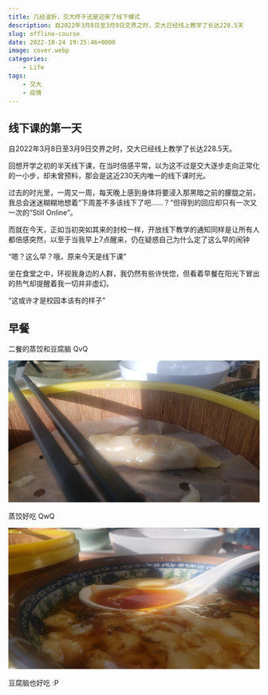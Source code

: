 ```yaml
---
title: 几经波折，交大终于还是迎来了线下模式
description: 自2022年3月8日至3月9日交界之时，交大已经线上教学了长达228.5天
slug: offline-course
date: 2022-10-24 19:25:46+0000
image: cover.webp
categories:
    - Life
tags:
    - 交大
    - 疫情
---
```


## 线下课的第一天

自2022年3月8日至3月9日交界之时，交大已经线上教学了长达228.5天。

回想开学之初的半天线下课，在当时倍感平常，以为这不过是交大逐步走向正常化的一小步，却未曾预料，那会是这近230天内唯一的线下课时光。

过去的时光里，一周又一周，每天晚上感到身体将要浸入那黑暗之前的朦胧之前，我总会迷迷糊糊地想着“下周差不多该线下了吧……？”但得到的回应却只有一次又一次的“Still Online”。

而就在今天，正如当初突如其来的封校一样，开放线下教学的通知同样是让所有人都倍感突然，以至于当我早上7点醒来，仍在疑惑自己为什么定了这么早的闹钟

“嗯？这么早？哦，原来今天是线下课”

坐在食堂之中，环视我身边的人群，我仍然有些许恍惚，但看着早餐在阳光下冒出的热气却提醒着我一切并非虚幻。

“这或许才是校园本该有的样子”

## 早餐

二餐的蒸饺和豆腐脑 QvQ

![蒸饺](breakfast1.webp)

蒸饺好吃 QwQ

![豆腐脑](breakfast2.webp)

豆腐脑也好吃 :P
